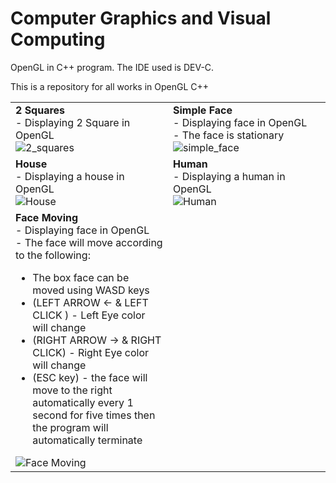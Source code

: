# Computer Graphics and Visual Computing

<p>OpenGL in C++ program. The IDE used is DEV-C.</p>
<p>This is a repository for all works in OpenGL C++</p>

<TABLE BORDER="0" ALIGN=”RIGHT”>
  <TR>
    <TD width="50%">
      <b> 2 Squares </b>
      <br> - Displaying 2 Square in OpenGL <br>
      <img src="https://user-images.githubusercontent.com/76563020/159152769-e9b4a080-9487-4519-bd3e-1c97414a3074.png" alt = "2_squares">
    </TD>
    <TD>
      <b> Simple Face </b>
      <br> - Displaying face in OpenGL
      <br> - The face is stationary <br>
      <img src="https://user-images.githubusercontent.com/76563020/159152860-87a5dc1d-118c-42f0-9d0f-309a7c4ca44b.png" alt = "simple_face">
    </TD>
  </TR>
  <TR>
    <TD>
      <b> House </b>
      <br> - Displaying a house in OpenGL <br>
      <img src="https://user-images.githubusercontent.com/76563020/159152937-ed15fd3e-02e5-433c-9c6c-2ed422570394.png" alt = "House">
    </TD>
    <TD>
      <b> Human </b>
      <br> - Displaying a human in OpenGL <br>
      <img src="https://user-images.githubusercontent.com/76563020/159152967-19d11c4f-f130-4984-849b-38a1d1c75f05.png" alt = "Human">
    </TD>
  </TR>
  <TR>
    <TD>
      <b> Face Moving </b>
      <br> - Displaying face in OpenGL
      <br> - The face will move according to the following:
      <ul>
        <li>The box face can be moved using WASD keys</li>
        <li>(LEFT ARROW ← & LEFT CLICK ) - Left Eye color will change</li>
        <li>(RIGHT ARROW → & RIGHT CLICK) - Right Eye color will change</li>
        <li>(ESC key) - the face will move to the right automatically every 1 second for five times then the program will automatically terminate</li>
      </ul>
      <img src="https://user-images.githubusercontent.com/76563020/159152895-a80b2a91-b30b-418f-a883-a8e425809fcb.png" alt = "Face Moving">
    </TD>
    <TD>
  </TR>
</TABLE>
